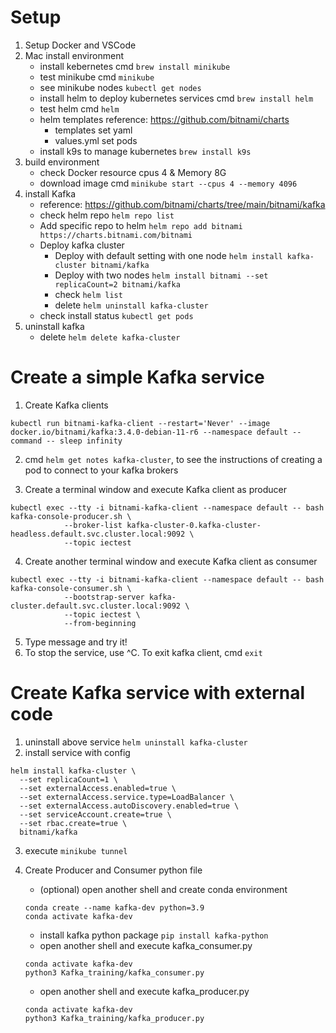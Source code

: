 # Setup

1. Setup Docker and VSCode
2. Mac install environment
    - install kebernetes cmd `brew install minikube`
    - test minikube cmd `minikube`
    - see minikube nodes `kubectl get nodes`
    - install helm to deploy kubernetes services cmd `brew install helm`
    - test helm cmd `helm`
    - helm templates reference: https://github.com/bitnami/charts
        - templates set yaml
        - values.yml set pods
    - install k9s to manage kubernetes `brew install k9s`
3. build environment
    - check Docker resource cpus 4 & Memory 8G
    - download image cmd `minikube start --cpus 4 --memory 4096`
4. install Kafka
    - reference: https://github.com/bitnami/charts/tree/main/bitnami/kafka
    - check helm repo `helm repo list`
    - Add specific repo to helm `helm repo add bitnami https://charts.bitnami.com/bitnami`
    - Deploy kafka cluster
        - Deploy with default setting with one node `helm install kafka-cluster bitnami/kafka`
        - Deploy with two nodes `helm install bitnami --set replicaCount=2 bitnami/kafka`
        - check `helm list`
        - delete `helm uninstall kafka-cluster`
    - check install status `kubectl get pods`
5. uninstall kafka
    - delete `helm delete kafka-cluster`


# Create a simple Kafka service

1. Create Kafka clients

```
kubectl run bitnami-kafka-client --restart='Never' --image docker.io/bitnami/kafka:3.4.0-debian-11-r6 --namespace default --command -- sleep infinity
```

2. cmd `helm get notes kafka-cluster`, to see the instructions of creating a pod to connect to your kafka brokers

3. Create a terminal window and execute Kafka client as producer

```
kubectl exec --tty -i bitnami-kafka-client --namespace default -- bash
kafka-console-producer.sh \
            --broker-list kafka-cluster-0.kafka-cluster-headless.default.svc.cluster.local:9092 \
            --topic iectest
```

4. Create another terminal window and execute Kafka client as consumer

```
kubectl exec --tty -i bitnami-kafka-client --namespace default -- bash
kafka-console-consumer.sh \
            --bootstrap-server kafka-cluster.default.svc.cluster.local:9092 \
            --topic iectest \
            --from-beginning
```

5. Type message and try it!
6. To stop the service, use ^C. To exit kafka client, cmd `exit`


# Create Kafka service with external code

1. uninstall above service `helm uninstall kafka-cluster`
2. install service with config

```
helm install kafka-cluster \
  --set replicaCount=1 \
  --set externalAccess.enabled=true \
  --set externalAccess.service.type=LoadBalancer \
  --set externalAccess.autoDiscovery.enabled=true \
  --set serviceAccount.create=true \
  --set rbac.create=true \
  bitnami/kafka
```

3. execute `minikube tunnel`
4. Create Producer and Consumer python file
    - (optional) open another shell and create conda environment

    ```
    conda create --name kafka-dev python=3.9
    conda activate kafka-dev
    ```

    - install kafka python package `pip install kafka-python`
    - open another shell and execute kafka_consumer.py

    ```
    conda activate kafka-dev
    python3 Kafka_training/kafka_consumer.py
    ```

    - open another shell and execute kafka_producer.py
    
    ```
    conda activate kafka-dev
    python3 Kafka_training/kafka_producer.py
    ```
